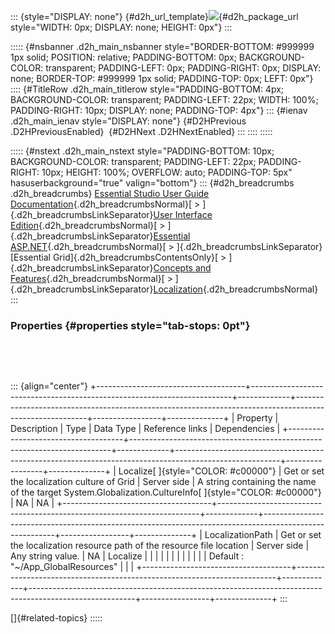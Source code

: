 ::: {style="DISPLAY: none"}
[](ms-xhelp:///?Id=d2h_url_template){#d2h_url_template}![](!package_url!){#d2h_package_url style="WIDTH: 0px; DISPLAY: none; HEIGHT: 0px"}
:::

::::: {#nsbanner .d2h_main_nsbanner style="BORDER-BOTTOM: #999999 1px solid; POSITION: relative; PADDING-BOTTOM: 0px; BACKGROUND-COLOR: transparent; PADDING-LEFT: 0px; PADDING-RIGHT: 0px; DISPLAY: none; BORDER-TOP: #999999 1px solid; PADDING-TOP: 0px; LEFT: 0px"}
:::: {#TitleRow .d2h_main_titlerow style="PADDING-BOTTOM: 4px; BACKGROUND-COLOR: transparent; PADDING-LEFT: 22px; WIDTH: 100%; PADDING-RIGHT: 10px; DISPLAY: none; PADDING-TOP: 4px"}
::: {#ienav .d2h_main_ienav style="DISPLAY: none"}
[](ms-xhelp:///?Id=9fef5c82-f7d8-49dc-bb76-302337e709d3){#D2HPrevious .D2HPreviousEnabled}  [](ms-xhelp:///?Id=3719f5b6-3094-4831-8be6-787e0b4f128e){#D2HNext .D2HNextEnabled}
:::
::::
:::::

::::: {#nstext .d2h_main_nstext style="PADDING-BOTTOM: 10px; BACKGROUND-COLOR: transparent; PADDING-LEFT: 22px; PADDING-RIGHT: 10px; HEIGHT: 100%; OVERFLOW: auto; PADDING-TOP: 5px" hasuserbackground="true" valign="bottom"}
::: {#d2h_breadcrumbs .d2h_breadcrumbs}
[Essential Studio User Guide Documentation](ms-xhelp:///?Id=12457748-09e3-4d74-a240-8e049cedf030){.d2h_breadcrumbsNormal}[ \> ]{.d2h_breadcrumbsLinkSeparator}[User Interface Edition](ms-xhelp:///?Id=c29296b7-531c-413b-a0ec-488ca1f7f669){.d2h_breadcrumbsNormal}[ \> ]{.d2h_breadcrumbsLinkSeparator}[Essential ASP.NET](ms-xhelp:///?Id=25c35330-c127-4dad-9a92-ed79dc7261a6){.d2h_breadcrumbsNormal}[ \> ]{.d2h_breadcrumbsLinkSeparator}[Essential Grid]{.d2h_breadcrumbsContentsOnly}[ \> ]{.d2h_breadcrumbsLinkSeparator}[Concepts and Features](ms-xhelp:///?Id=9e489974-524d-457c-9881-e458b1321685){.d2h_breadcrumbsNormal}[ \> ]{.d2h_breadcrumbsLinkSeparator}[Localization](ms-xhelp:///?Id=a0edf727-e68d-42b1-b365-6f774bb95a8d){.d2h_breadcrumbsNormal}
:::

### Properties {#properties style="tab-stops: 0pt"}

 

 

::: {align="center"}
+-------------------------------------+-------------------------------------------------------------------------+-------------+--------------------------------------------------------------------------------------------------------+-----------------+--------------+
| Property                            | Description                                                             | Type        | Data Type                                                                                              | Reference links | Dependencies |
+-------------------------------------+-------------------------------------------------------------------------+-------------+--------------------------------------------------------------------------------------------------------+-----------------+--------------+
| Localize[ ]{style="COLOR: #c00000"} | Get or set the localization culture of Grid                             | Server side | A string containing the name of the target System.Globalization.CultureInfo[ ]{style="COLOR: #c00000"} | NA              | NA           |
+-------------------------------------+-------------------------------------------------------------------------+-------------+--------------------------------------------------------------------------------------------------------+-----------------+--------------+
| LocalizationPath                    | Get or set the localization resource path of the resource file location | Server side | Any string value.                                                                                      | NA              | Localize     |
|                                     |                                                                         |             |                                                                                                        |                 |              |
|                                     |                                                                         |             | Default : "\~/App_GlobalResources"                                                                     |                 |              |
+-------------------------------------+-------------------------------------------------------------------------+-------------+--------------------------------------------------------------------------------------------------------+-----------------+--------------+
:::

[]{#related-topics}
:::::

